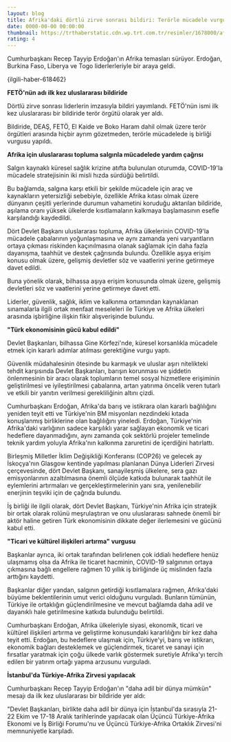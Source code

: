 ```yaml
--- 
layout: blog
title: Afrika'daki dörtlü zirve sonrası bildiri: Terörle mücadele vurgusu
date: 0000-00-00 00:00:00
thumbnail: https://trthaberstatic.cdn.wp.trt.com.tr/resimler/1678000/afrika-zirve-aa-1678008.jpg
rating: 4
---
```

<p>
	Cumhurbaşkanı Recep Tayyip Erdoğan'ın Afrika temasları sürüyor. Erdoğan, Burkina Faso, Liberya ve Togo liderlerleriyle bir araya geldi.</p>
<p>
	{ilgili-haber-618462}</p>
<p>
	<strong>FETÖ'nün adı ilk kez uluslararası bildiride</strong></p>
<p>
	Dörtlü zirve sonrası liderlerin imzasıyla bildiri yayımlandı. FETÖ'nün ismi ilk kez uluslararası bir bildiride terör örgütü olarak yer aldı.</p>
<p>
	Bildiride, DEAŞ, FETÖ, El Kaide ve Boko Haram dahil olmak üzere terör örgütleri arasında hiçbir ayrım gözetmeden, terörle mücadelede iş birliği vurgusu yapıldı. </p>
<p>
	<strong>Afrika için uluslararası topluma salgınla mücadelede yardım çağrısı </strong></p>
<p>
	Salgın kaynaklı küresel sağlık krizine atıfta bulunulan oturumda, COVID-19'la mücadele stratejisinin iki misli hızda sürdüğü belirtildi.</p>
<p>
	Bu bağlamda, salgına karşı etkili bir şekilde mücadele için araç ve kaynakların yetersizliği sebebiyle, özellikle Afrika kıtası olmak üzere dünyanın çeşitli yerlerinde durumun vahametini koruduğu aktarılan bildiride, aşılama oranı yüksek ülkelerde kısıtlamaların kalkmaya başlamasının esefle karşılandığı kaydedildi.</p>
<p>
	Dört Devlet Başkanı uluslararası topluma, Afrika ülkelerinin COVID-19'la mücadele çabalarının yoğunlaşmasına ve aynı zamanda yeni varyantların ortaya çıkması riskinden kaçınılmasına olanak sağlamak için daha fazla dayanışma, taahhüt ve destek çağrısında bulundu. Özellikle aşıya erişim konusu olmak üzere, gelişmiş devletler söz ve vaatlerini yerine getirmeye davet edildi.</p>
<p>
	Buna yönelik olarak, bilhassa aşıya erişim konusunda olmak üzere, gelişmiş devletleri söz ve vaatlerini yerine getirmeye davet etti.</p>
<p>
	Liderler, güvenlik, sağlık, iklim ve kalkınma ortamından kaynaklanan sınamalarla ilgili ortak menfaat meseleleri ile Türkiye ve Afrika ülkeleri arasında işbirliğine ilişkin fikir alışverişinde bulundu. </p>
<p>
	<strong>"Türk ekonomisinin gücü kabul edildi"</strong></p>
<p>
	Devlet Başkanları, bilhassa Gine Körfezi'nde, küresel korsanlıkla mücadele etmek için kararlı adımlar atılması gerektiğine vurgu yaptı.</p>
<p>
	Güvenlik müdahalesinin ötesinde bu karmaşık ve uluslar aşırı nitelikteki tehdit karşısında Devlet Başkanları, barışın korunması ve şiddetin önlenmesinin bir aracı olarak toplumların temel sosyal hizmetlere erişiminin geliştirilmesi ve iyileştirilmesi çabalarına, artan yatırıma öncelik veren tutarlı ve etkili bir yanıtın verilmesi gerekliliğinin altını çizdi.</p>
<p>
	Cumhurbaşkanı Erdoğan, Afrika'da barış ve istikrara olan kararlı bağlılığını yeniden teyit etti ve Türkiye'nin BM misyonları nezdindeki kıtada konuşlanmış birliklerine olan bağlılığını yineledi. Erdoğan, Türkiye'nin Afrika'daki varlığının sadece karşılıklı yarar sağlayan ekonomik ve ticari hedeflere dayanmadığını, aynı zamanda çok sektörlü projeler temelinde teknik yardım yoluyla Afrika'nın kalkınma zaruretini de içerdiğini hatırlattı.</p>
<p>
	Birleşmiş Milletler İklim Değişikliği Konferansı (COP26) ve gelecek ay İskoçya'nın Glasgow kentinde yapılması planlanan Dünya Liderleri Zirvesi çerçevesinde, dört Devlet Başkanı, sanayileşmiş ülkelere, sera gazı emisyonlarının azaltılmasına önemli ölçüde katkıda bulunarak taahhüt ile eylemlerini artırmaları ve gerçekleştirmelerinin yanı sıra, yenilenebilir enerjinin teşviki için de çağrıda bulundu.</p>
<p>
	İş birliği ile ilgili olarak, dört Devlet Başkanı, Türkiye'nin Afrika için stratejik bir ortak olarak rolünü meşrulaştıran ve onu uluslararası sahnede önemli bir aktör haline getiren Türk ekonomisinin dikkate değer ilerlemesini ve gücünü kabul etti.</p>
<p>
	<strong>"Ticari ve kültürel ilişkileri artırma" vurgusu</strong></p>
<p>
	Başkanlar ayrıca, iki ortak tarafından belirlenen çok iddialı hedeflere henüz ulaşmamış olsa da Afrika ile ticaret hacminin, COVID-19 salgınının ortaya çıkmasına bağlı engellere rağmen 10 yıllık iş birliğinde üç mislinden fazla arttığını kaydetti.</p>
<p>
	Başkanlar diğer yandan, salgının getirdiği kısıtlamalara rağmen, Afrika'daki büyüme beklentilerinin umut verici olduğunu vurguladı. Bunların tümünün, Türkiye ile ortaklığın güçlendirilmesine ve mevcut bağlamda daha adil ve dayanıklı hale getirilmesine katkıda bulunduğu belirtildi.</p>
<p>
	Cumhurbaşkanı Erdoğan, Afrika ülkeleriyle siyasi, ekonomik, ticari ve kültürel ilişkileri artırma ve geliştirme konusundaki kararlılığını bir kez daha teyit etti. Erdoğan, bu hedeflere ulaşmak için, Türkiye'yi, barış ve istikrarı, ekonomik bağları desteklemek ve güçlendirmek, ticaret ve sanayi için fırsatlar yaratmak için çoğu ülkede varlık göstermek suretiyle Afrika'yı tercih edilen bir yatırım ortağı yapma arzusunu vurguladı.</p>
<p>
	<strong>İstanbul'da Türkiye-Afrika Zirvesi yapılacak</strong></p>
<p>
	Cumhurbaşkanı Recep Tayyip Erdoğan'ın "daha adil bir dünya mümkün" mesajı da ilk kez uluslararası bir bildiride yer aldı: </p>
<p>
	"Devlet Başkanları, birlikte daha adil bir dünya için İstanbul'da sırasıyla 21-22 Ekim ve 17-18 Aralık tarihlerinde yapılacak olan Üçüncü Türkiye-Afrika Ekonomi ve İş Birliği Forumu'nu ve Üçüncü Türkiye-Afrika Ortaklık Zirvesi'ni memnuniyetle karşıladı.</p>
